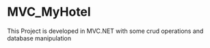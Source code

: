 # MVC_MyHotel
This Project is developed in MVC.NET with some crud operations and database manipulation

